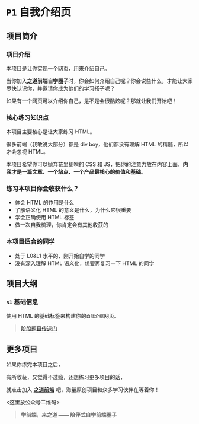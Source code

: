 # `P1` 自我介绍页

## 项目简介

### 项目介绍

本项目是让你实现一个网页，用来介绍自己。

当你加入**之道前端自学圈子**时，你会如何介绍自己呢？你会说些什么，才能让大家尽快认识你，并邀请你成为他们的学习搭子呢？

如果有一个网页可以介绍你自己，是不是会很酷炫呢？那就让我们开始吧！

### 核心练习知识点

本项目主要核心是让大家练习 HTML。

很多前端（我敢说大部分）都是 div boy，他们都没有理解 HTML 的精髓，所以才会忽视 HTML。

本项目希望你可以抛弃花里胡哨的 CSS 和 JS，把你的注意力放在内容上面，**内容才是一篇文章、一个站点、一个产品最核心的价值和基础**。

### 练习本项目你会收获什么？

- 体会 HTML 的作用是什么
- 了解语义化 HTML 的意义是什么，为什么它很重要
- 学会正确使用 HTML 标签
- 做一次自我梳理，你肯定会有其他收获的


### 本项目适合的同学

- 处于 L0&L1 水平的、刚开始自学的同学
- 没有深入理解 HTML 语义化，想要再复习一下 HTML 的同学


## 项目大纲

### `s1` 基础信息

使用 HTML 的基础标签来构建你的`自我介绍`网页。

> [阶段题目传送门](./s1/README.md)


## 更多项目

如果你练完本项目之后，

有所收获，又觉得不过瘾，还想练习更多项目的话，

就点击加入 [**之道前端**](这里放推广知识库首页) 吧，海量原创项目和众多学习伙伴在等着你！

<这里放公众号二维码>

> **学前端，来之道 —— 陪伴式自学前端圈子**
